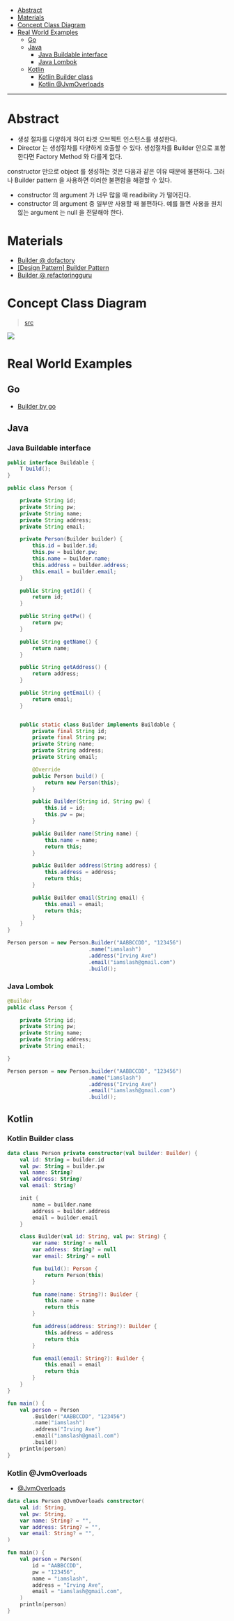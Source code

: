 - [Abstract](#abstract)
- [Materials](#materials)
- [Concept Class Diagram](#concept-class-diagram)
- [Real World Examples](#real-world-examples)
  - [Go](#go)
  - [Java](#java)
    - [Java Buildable interface](#java-buildable-interface)
    - [Java Lombok](#java-lombok)
  - [Kotlin](#kotlin)
    - [Kotlin Builder class](#kotlin-builder-class)
    - [Kotlin @JvmOverloads](#kotlin-jvmoverloads)

---

# Abstract

* 생성 절차를 다양하게 하여 타겟 오브젝트 인스턴스를 생성한다.
* Director 는 생성절차를 다양하게 호출할 수 있다. 생성절차를 Builder 안으로 포함한다면 Factory Method 와 다를게 없다.

constructor 만으로 object 를 생성하는 것은 다음과 같은 이유 때문에 불편하다. 그러나 Builder pattern 을 사용하면 이러한 불편함을 해결할 수 있다. 

* constructor 의 argument 가 너무 많을 때 readibility 가 떨어진다.
* constructor 의 argument 중 일부만 사용할 때 불편하다. 예를 들면 사용을 원치않는 argument 는 null 을 전달해야 한다. 

# Materials

* [Builder @ dofactory](https://www.dofactory.com/net/builder-design-pattern)
* [[Design Pattern] Builder Pattern](https://beomseok95.tistory.com/240)
* [Builder @ refactoringguru](https://refactoring.guru/design-patterns/builder)

# Concept Class Diagram

> [src](builder.puml)

![](builder.png)

# Real World Examples

## Go

* [Builder by go](/golang/designpattern/builder.md)

## Java

### Java Buildable interface

```java
public interface Buildable {
    T build();
}

public class Person {

    private String id;
    private String pw;
    private String name;
    private String address;
    private String email;

    private Person(Builder builder) {
        this.id = builder.id;
        this.pw = builder.pw;
        this.name = builder.name;
        this.address = builder.address;
        this.email = builder.email;
    }

    public String getId() {
        return id;
    }

    public String getPw() {
        return pw;
    }

    public String getName() {
        return name;
    }

    public String getAddress() {
        return address;
    }

    public String getEmail() {
        return email;
    }


    public static class Builder implements Buildable {
        private final String id;
        private final String pw;
        private String name;
        private String address;
        private String email;

        @Override
        public Person build() {
            return new Person(this);
        }

        public Builder(String id, String pw) {
            this.id = id;
            this.pw = pw;
        }

        public Builder name(String name) {
            this.name = name;
            return this;
        }

        public Builder address(String address) {
            this.address = address;
            return this;
        }

        public Builder email(String email) {
            this.email = email;
            return this;
        }
    }
}

Person person = new Person.Builder("AABBCCDD", "123456")
                          .name("iamslash")
                          .address("Irving Ave")
                          .email("iamslash@gmail.com")
                          .build();
```

### Java Lombok

```java
@Builder
public class Person {

    private String id;
    private String pw;
    private String name;
    private String address;
    private String email;

}

Person person = new Person.builder("AABBCCDD", "123456")
                          .name("iamslash")
                          .address("Irving Ave")
                          .email("iamslash@gmail.com")
                          .build();
```

## Kotlin

### Kotlin Builder class

```kotlin
data class Person private constructor(val builder: Builder) {
    val id: String = builder.id
    val pw: String = builder.pw
    val name: String? 
    val address: String?
    val email: String?

    init {
        name = builder.name
        address = builder.address
        email = builder.email
    }

    class Builder(val id: String, val pw: String) {
        var name: String? = null
        var address: String? = null
        var email: String? = null

        fun build(): Person {
            return Person(this)
        }

        fun name(name: String?): Builder {
            this.name = name
            return this
        }

        fun address(address: String?): Builder {
            this.address = address
            return this
        }

        fun email(email: String?): Builder {
            this.email = email
            return this
        }
    }
}

fun main() {
    val person = Person
        .Builder("AABBCCDD", "123456")
        .name("iamslash")
        .address("Irving Ave")
        .email("iamslash@gmail.com")
        .build()
    println(person)
}
```

### Kotlin @JvmOverloads

* [@JvmOverloads](/kotiln/README.md#jvmoverloads)

```kotlin
data class Person @JvmOverloads constructor(
    val id: String,
    val pw: String,
    var name: String? = "",
    var address: String? = "",
    var email: String? = "",
)

fun main() {
    val person = Person(
        id = "AABBCCDD", 
        pw = "123456",
        name = "iamslash",
        address = "Irving Ave",
        email = "iamslash@gmail.com",
    )
    println(person)
}    
```
